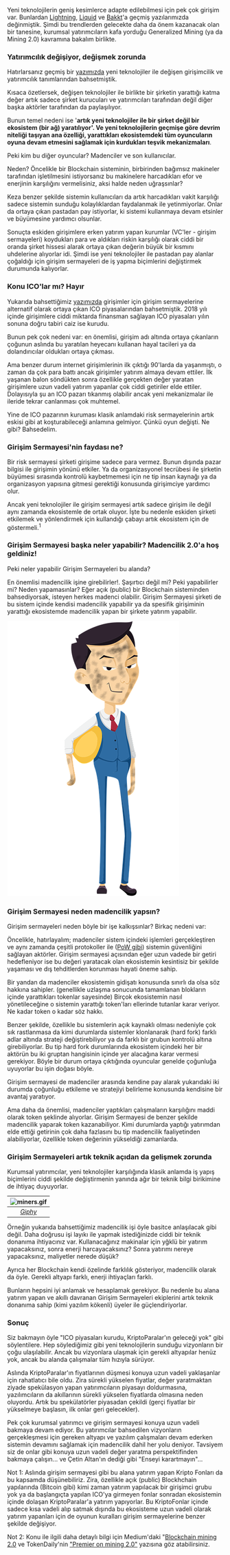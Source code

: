 

Yeni teknolojilerin geniş kesimlerce adapte edilebilmesi için pek çok girişim var. Bunlardan [Lightning](https://ademimerkezi.com/genel/2018/12/20/bitcoin-uzerinde-isik-hiziyla-islem-Lightning-network.html), [Liquid](https://ademimerkezi.com/genel/2018/12/26/Bitcoin-gibi-ama-degil-Liquid.html) ve [Bakkt](https://ademimerkezi.com/genel/2019/01/04/kurumsal-yatirimci-bakkt-ile-kriptoparalara-girer-mi.html)'a geçmiş yazılarımızda değinmiştik. Şimdi bu trendlerden gelecekte daha da önem kazanacak olan bir tanesine, kurumsal yatırımcıların kafa yorduğu Generalized Mining (ya da Mining 2.0) kavramına bakalım birlikte. 

### Yatırımcılık değişiyor, değişmek zorunda

Hatırlarsanız geçmiş bir [yazımızda](https://ademimerkezi.com/genel/2018/05/17/degisen-girisimcilik-ve-yatirimcilik.html) yeni teknolojiler ile değişen girişimcilik ve yatırımcılık tanımlarından bahsetmiştik.

Kısaca özetlersek, değişen teknolojiler ile birlikte bir şirketin yarattığı katma değer artık sadece şirket kurucuları ve yatırımcıları tarafından değil diğer başka aktörler tarafından da paylaşılıyor. 

Bunun temel nedeni ise '**artık yeni teknolojiler ile bir şirket değil bir ekosistem (bir ağ) yaratılıyor'. Ve yeni teknolojilerin geçmişe göre devrim niteliği taşıyan ana özelliği, yarattıkları ekosistemdeki tüm oyuncuların oyuna devam etmesini sağlamak için kurdukları teşvik mekanizmaları**. 

Peki kim bu diğer oyuncular? Madenciler ve son kullanıcılar. 

Neden? Öncelikle bir Blockchain sisteminin, birbirinden bağımsız makineler tarafından işletilmesini istiyorsanız bu makinelere harcadıkları efor ve enerjinin karşılığını vermelisiniz, aksi halde neden uğraşsınlar?

Keza benzer şekilde sistemin kullanıcıları da artık harcadıkları vakit karşılığı sadece sistemin sunduğu kolaylıklardan faydalanmak ile yetinmiyorlar. Onlar da ortaya çıkan pastadan pay istiyorlar, ki sistemi kullanmaya devam etsinler ve büyümesine yardımcı olsunlar. 

Sonuçta eskiden girişimlere erken yatırım yapan kurumlar (VC'ler - girişim sermayeleri) koydukları para ve aldıkları riskin karşılığı olarak ciddi bir oranda şirket hissesi alarak ortaya çıkan değerin büyük bir kısmını uhdelerine alıyorlar idi. Şimdi ise yeni teknolojiler ile pastadan pay alanlar çoğaldığı için girişim sermayeleri de iş yapma biçimlerini değiştirmek durumunda kalıyorlar.

### Konu ICO'lar mı? Hayır

Yukarıda bahsettiğimiz [yazımızda](https://ademimerkezi.com/genel/2018/05/17/degisen-girisimcilik-ve-yatirimcilik.html) girişimler için girişim sermayelerine alternatif olarak ortaya çıkan ICO piyasalarından bahsetmiştik. 2018 yılı içinde girişimlere ciddi miktarda finansman sağlayan ICO piyasaları yılın sonuna doğru tabiri caiz ise kurudu. 

Bunun pek çok nedeni var: en önemlisi, girişim adı altında ortaya çıkanların çoğunun aslında bu yaratılan heyecanı kullanan hayal tacileri ya da dolandırıcılar oldukları ortaya çıkması. 

Ama benzer durum internet girişimlerinin ilk çıktığı 90'larda da yaşanmıştı, o zaman da çok para battı ancak girişimler yatırım almaya devam ettiler. İlk yaşanan balon söndükten sonra özellikle gerçekten değer yaratan girişimlere uzun vadeli yatırım yapanlar çok ciddi getiriler elde ettiler. Dolayısıyla şu an ICO pazarı tıkanmış olabilir ancak yeni mekanizmalar ile ileride tekrar canlanması çok muhtemel. 

Yine de ICO pazarının kuruması klasik anlamdaki risk sermayelerinin artık eskisi gibi at koşturabileceği anlamına gelmiyor. Çünkü oyun değişti. Ne gibi? Bahsedelim. 

### Girişim Sermayesi'nin faydası ne?

Bir risk sermayesi şirketi girişime sadece para vermez. Bunun dışında pazar bilgisi ile girişimin yönünü etkiler. Ya da organizasyonel tecrübesi ile şirketin büyümesi sırasında kontrolü kaybetmemesi için ne tip insan kaynağı ya da organizasyon yapısına gitmesi gerektiği konusunda girişimciye yardımcı olur. 

Ancak yeni teknolojiler ile girişim sermayesi artık sadece girişim ile değil aynı zamanda ekosistemle de ortak oluyor. İşte bu nedenle eskiden şirketi etkilemek ve yönlendirmek için kullandığı çabayı artık ekosistem için de göstermeli.<sup>1</sup>

### Girişim Sermayesi başka neler yapabilir? Madencilik 2.0'a hoş geldiniz!

Peki neler yapabilir Girişim Sermayeleri bu alanda? 

En önemlisi madencilik işine girebilirler!. Şaşırtıcı değil mi? Peki yapabilirler mi? Neden yapamasınlar? Eğer açık (public) bir Blockchain sisteminden bahsediyorsak, isteyen herkes madenci olabilir. Girişim Sermayesi şirketi de bu sistem içinde kendisi madencilik yapabilir ya da spesifik girişiminin yarattığı ekosistemde madencilik yapan bir şirkete yatırım yapabilir. 

![office-worker-mining-2.png](/assets/office-worker-mining-2.png)

### Girişim Sermayesi neden madencilik yapsın?

Girişim sermayeleri neden böyle bir işe kalkışsınlar? Birkaç nedeni var:

Öncelikle, hatırlayalım; madenciler sistem içindeki işlemleri gerçekleştiren ve aynı zamanda çeşitli protokoller ile ([PoW gibi](https://ademimerkezi.com/genel/2018/11/01/Bitcoin-uzlasmasi-proof-of-work.html)) sistemin güvenliğini sağlayan aktörler. Girişim sermayesi açısından eğer uzun vadede bir getiri hedefleniyor ise bu değeri yaratacak olan ekosistemin kesintisiz bir şekilde yaşaması ve dış tehditlerden korunması hayati öneme sahip. 

Bir yandan da madenciler ekosistemin gidişatı konusunda sınırlı da olsa söz hakkına sahipler. (genellikle uzlaşma sonucunda tamamlanan blokların içinde yarattıkları tokenlar sayesinde) Birçok ekosistemin nasıl yönetileceğine o sistemin yarattığı token'ları ellerinde tutanlar karar veriyor. Ne kadar token o kadar söz hakkı. 

Benzer şekilde, özellikle bu sistemlerin açık kaynaklı olması nedeniyle çok sık rastlanmasa da kimi durumlarda sistemler klonlanarak (hard fork) farklı adlar altında strateji değiştirebiliyor ya da farklı bir grubun kontrolü altına girebiliyorlar. Bu tip hard fork durumlarında ekosistem içindeki her bir aktörün bu iki gruptan hangisinin içinde yer alacağına karar vermesi gerekiyor. Böyle bir durum ortaya çıktığında oyuncular genelde çoğunluğa uyuyorlar bu işin doğası böyle. 

Girişim sermayesi de madenciler arasında kendine pay alarak yukarıdaki iki durumda çoğunluğu etkileme ve stratejiyi belirleme konusunda kendisine bir avantaj yaratıyor. 

Ama daha da önemlisi, madenciler yaptıkları çalışmaların karşılığını maddi olarak token şeklinde alıyorlar. Girişim Sermayesi de benzer şekilde madencilik yaparak token kazanabiliyor. Kimi durumlarda yaptığı yatırımdan elde ettiği getirinin çok daha fazlasını bu tip madencilik faaliyetinden alabiliyorlar, özellikle token değerinin yükseldiği zamanlarda. 

### Girişim Sermayeleri artık teknik açıdan da gelişmek zorunda

Kurumsal yatırımcılar, yeni teknolojiler karşılığında klasik anlamda iş yapış biçimlerini ciddi şekilde değiştirmenin yanında ağır bir teknik bilgi birikimine de ihtiyaç duyuyorlar. 

| ![miners.gif](/assets/miners.gif) | 
|:--:| 
| *[Giphy](https://giphy.com/gifs/movie-black-and-white-vintage-l49JCCwJ2zlJUQF1u)*|)

Örneğin yukarıda bahsettiğimiz madencilik işi öyle basitce anlaşılacak gibi değil. Daha doğrusu işi layıkı ile yapmak istediğinizde ciddi bir teknik donanıma ihtiyacınız var. Kullanacağınız makinalar için yğklü bir yatırım yapacaksınız, sonra enerji harcayacaksınız? Sonra yatırımı nereye yapacaksınız, maliyetler nerede düşük?

Ayrıca her Blockchain kendi özelinde farklılık gösteriyor, madencilik olarak da öyle. Gerekli altyapı farklı, enerji ihtiyaçları farklı. 

Bunların hepsini iyi anlamak ve hesaplamak gerekiyor. Bu nedenle bu alana yatırım yapan ve akıllı davranan Girişim Sermayeleri ekiplerini artık teknik donanıma sahip (kimi yazılım kökenli) üyeler ile güçlendiriyorlar. 

### Sonuç

Siz bakmayın öyle "ICO piyasaları kurudu, KriptoParalar'ın geleceği yok" gibi söylentilere. Hep söylediğimiz gibi yeni teknolojilerin sunduğu vizyonların bir çoğu ulaşılabilir. Ancak bu vizyonlara ulaşmak için gerekli altyapılar henüz yok, ancak bu alanda çalışmalar tüm hızıyla sürüyor. 

Aslında KriptoParalar'ın fiyatlarının düşmesi konuya uzun vadeli yaklaşanlar için rahatlatıcı bile oldu. Zira sürekli yükselen fiyatlar, değer yaratmaktan ziyade spekülasyon yapan yatırımcıların piyasayı doldurmasına, yazılımcıların da akıllarının sürekli yükselen fiyatlarda olmasına neden oluyordu. Artık bu spekülatörler piyasadan çekildi (gerçi fiyatlar bir yükselmeye başlasın, ilk onlar geri gelecekler). 

Pek çok kurumsal yatırımcı ve girişim sermayesi konuya uzun vadeli bakmaya devam ediyor. Bu yatırımcılar bahsedilen vizyonların gerçekleşmesi için gereken altyapı ve yazılım çalışmaları devam ederken sistemin devamını sağlamak için madencilik dahil her yolu deniyor. Tavsiyem siz de onlar gibi konuya uzun vadeli değer yaratma perspektifinden bakmaya çalışın... ve Çetin Altan'ın dediği gibi "Enseyi karartmayın"...

Not 1: Aslında girişim sermayesi gibi bu alana yatırım yapan Kripto Fonları da bu kapsamda düşünebiliriz. Zira, özellikle açık (public) Blockhchain yapılarında (Bitcoin gibi) kimi zaman yatırım yapılacak bir girişimci grubu yok ya da başlangıçta yapılan ICO'ya girmeyen fonlar sonradan ekosistemin içinde dolaşan KriptoParalar'a yatırım yapıyorlar. Bu KriptoFonlar içinde sadece kısa vadeli alıp satmak dışında bu ekosisteme uzun vadeli olarak yatırım yapanları için de oyunun kuralları girişim sermayelerine benzer şekilde değişiyor.  

Not 2: Konu ile ilgili daha detaylı bilgi için Medium'daki "[Blockchain mining 2.0](https://medium.com/notation-capital/notation-blockchain-mining-2-0-dcf46a28f7eb) ve TokenDaily'nin ["Premier on mining 2.0"](https://www.tokendaily.co/blog/a-primer-on-mining-2-0) yazısına göz atabilirsiniz.  
